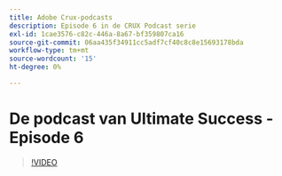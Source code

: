 ```yaml
---
title: Adobe Crux-podcasts
description: Episode 6 in de CRUX Podcast serie
exl-id: 1cae3576-c82c-446a-8a67-bf359807ca16
source-git-commit: 06aa435f34911cc5adf7cf40c8c8e15693178bda
workflow-type: tm+mt
source-wordcount: '15'
ht-degree: 0%

---
```


# De podcast van Ultimate Success - Episode 6

>[!VIDEO](https://video.tv.adobe.com/v/3429331?quality=12learn=on)
